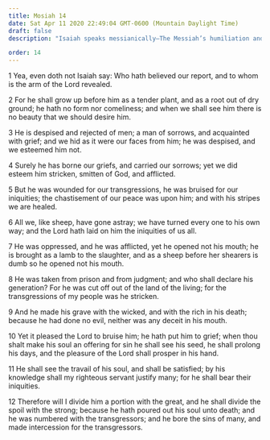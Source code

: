 ```yaml
---
title: Mosiah 14
date: Sat Apr 11 2020 22:49:04 GMT-0600 (Mountain Daylight Time)
draft: false
description: "Isaiah speaks messianically—The Messiah’s humiliation and sufferings are set forth—He makes His soul an offering for sin and makes intercession for transgressors—Compare Isaiah 53. About 148 B.C."

order: 14
---
```

    
1 Yea, even doth not Isaiah say: Who hath believed our report, and to whom is the arm of the Lord revealed.

2 For he shall grow up before him as a tender plant, and as a root out of dry ground; he hath no form nor comeliness; and when we shall see him there is no beauty that we should desire him.

3 He is despised and rejected of men; a man of sorrows, and acquainted with grief; and we hid as it were our faces from him; he was despised, and we esteemed him not.

4 Surely he has borne our griefs, and carried our sorrows; yet we did esteem him stricken, smitten of God, and afflicted.

5 But he was wounded for our transgressions, he was bruised for our iniquities; the chastisement of our peace was upon him; and with his stripes we are healed.

6 All we, like sheep, have gone astray; we have turned every one to his own way; and the Lord hath laid on him the iniquities of us all.

7 He was oppressed, and he was afflicted, yet he opened not his mouth; he is brought as a lamb to the slaughter, and as a sheep before her shearers is dumb so he opened not his mouth.

8 He was taken from prison and from judgment; and who shall declare his generation? For he was cut off out of the land of the living; for the transgressions of my people was he stricken.

9 And he made his grave with the wicked, and with the rich in his death; because he had done no evil, neither was any deceit in his mouth.

10 Yet it pleased the Lord to bruise him; he hath put him to grief; when thou shalt make his soul an offering for sin he shall see his seed, he shall prolong his days, and the pleasure of the Lord shall prosper in his hand.

11 He shall see the travail of his soul, and shall be satisfied; by his knowledge shall my righteous servant justify many; for he shall bear their iniquities.

12 Therefore will I divide him a portion with the great, and he shall divide the spoil with the strong; because he hath poured out his soul unto death; and he was numbered with the transgressors; and he bore the sins of many, and made intercession for the transgressors.
